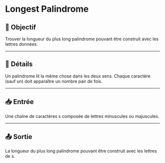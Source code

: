 # Longest Palindrome

## 🎯 Objectif

Trouver la longueur du plus long palindrome pouvant être construit avec les lettres données.

---

## 📝 Détails

Un palindrome lit la même chose dans les deux sens. Chaque caractère (sauf un) doit apparaître un nombre pair de fois.

---

## 📥 Entrée

Une chaîne de caractères s composée de lettres minuscules ou majuscules.

---

## 📤 Sortie

La longueur du plus long palindrome pouvant être construit avec les lettres de s.

